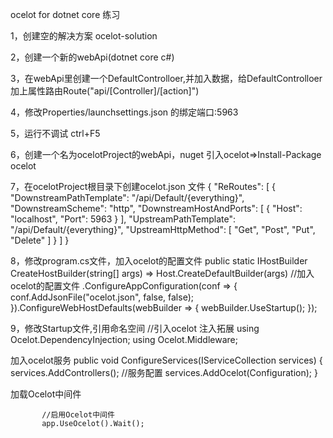 ocelot for dotnet core 练习

1，创建空的解决方案 ocelot-solution

2，创建一个新的webApi(dotnet core c#)

3，在webApi里创建一个DefaultControlloer,并加入数据，给DefaultControlloer加上属性路由Route("api/[Controller]/[action]")

4，修改Properties/launchsettings.json 的绑定端口:5963

5，运行不调试 ctrl+F5

6，创建一个名为ocelotProject的webApi，nuget 引入ocelot=>Install-Package ocelot

7，在ocelotProject根目录下创建ocelot.json 文件
{
  "ReRoutes": [
    {
      "DownstreamPathTemplate": "/api/Default/{everything}",
      "DownstreamScheme": "http",
      "DownstreamHostAndPorts": [
        {
          "Host": "localhost",
          "Port": 5963
        }
      ],
      "UpstreamPathTemplate": "/api/Default/{everything}",
      "UpstreamHttpMethod": [ "Get", "Post", "Put", "Delete" ]
    }
  ]
}

8，修改program.cs文件，加入ocelot的配置文件
        public static IHostBuilder CreateHostBuilder(string[] args) =>
            Host.CreateDefaultBuilder(args)
            //加入ocelot的配置文件
            .ConfigureAppConfiguration(conf =>
            {
                conf.AddJsonFile("ocelot.json", false, false);
            }).ConfigureWebHostDefaults(webBuilder =>
            {
                webBuilder.UseStartup<Startup>();
            });

9，修改Startup文件,引用命名空间
//引入ocelot 注入拓展
using Ocelot.DependencyInjection;
using Ocelot.Middleware;

加入ocelot服务
        public void ConfigureServices(IServiceCollection services)
        {
            services.AddControllers();
            //服务配置
            services.AddOcelot(Configuration);
        }

加载Ocelot中间件

           //启用Ocelot中间件
           app.UseOcelot().Wait();


